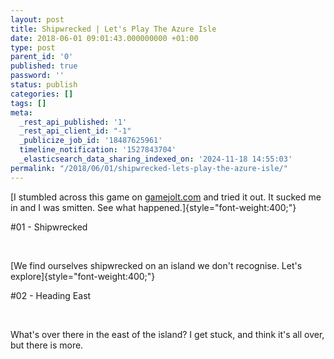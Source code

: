 ```yaml
---
layout: post
title: Shipwrecked | Let's Play The Azure Isle
date: 2018-06-01 09:01:43.000000000 +01:00
type: post
parent_id: '0'
published: true
password: ''
status: publish
categories: []
tags: []
meta:
  _rest_api_published: '1'
  _rest_api_client_id: "-1"
  _publicize_job_id: '18487625961'
  timeline_notification: '1527843704'
  _elasticsearch_data_sharing_indexed_on: '2024-11-18 14:55:03'
permalink: "/2018/06/01/shipwrecked-lets-play-the-azure-isle/"
---
```


[I stumbled across this game on
[gamejolt.com](https://gamejolt.com/games/theazureisle/295076) and tried
it out. It sucked me in and I was smitten. See what
happened.]{style="font-weight:400;"}

#01 - Shipwrecked

 

[We find ourselves shipwrecked on an island we don't recognise. Let's
explore]{style="font-weight:400;"}

#02 - Heading East

 

What\'s over there in the east of the island? I get stuck, and think
it\'s all over, but there is more.
